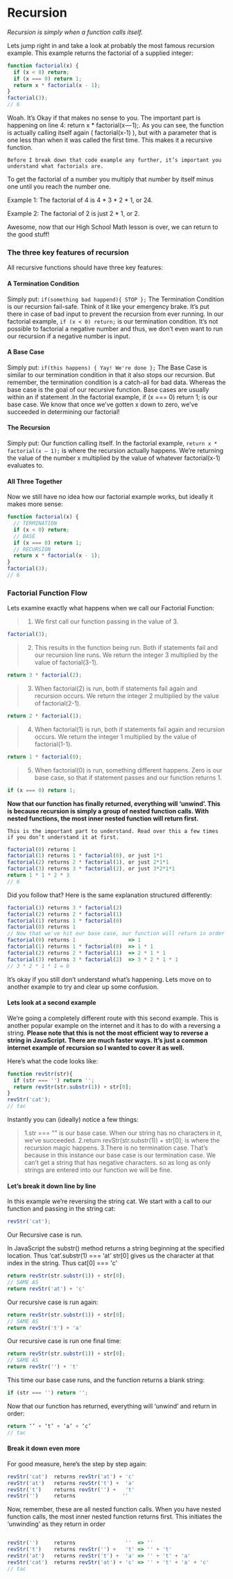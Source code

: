 Recursion
==============

_Recursion is simply when a function calls itself._

Lets jump right in and take a look at probably the most famous recursion example. This example returns the factorial of a supplied integer:

```javascript
function factorial(x) {
  if (x < 0) return;
  if (x === 0) return 1;
  return x * factorial(x - 1);
}
factorial(3);
// 6
```

Woah. It’s Okay if that makes no sense to you. The important part is happening on line 4: return x * factorial(x — 1);. As you can see, the function is actually calling itself again ( factorial(x-1) ), but with a parameter that is one less than when it was called the first time. This makes it a recursive function.

```
Before I break down that code example any further, it’s important you understand what factorials are.
```

To get the factorial of a number you multiply that number by itself minus one until you reach the number one.

Example 1: The factorial of 4 is 4 * 3 * 2 * 1, or 24.

Example 2: The factorial of 2 is just 2 * 1, or 2.

Awesome, now that our High School Math lesson is over, we can return to the good stuff!


### The three key features of recursion

All recursive functions should have three key features:

#### A Termination Condition

Simply put: ```if(something bad happend){ STOP };``` The Termination Condition is our recursion fail-safe. Think of it like your emergency brake. It’s put there in case of bad input to prevent the recursion from ever running. In our factorial example, ```if (x < 0) return;``` is our termination condition. It’s not possible to factorial a negative number and thus, we don’t even want to run our recursion if a negative number is input.


#### A Base Case

Simply put: ```if(this happens) { Yay! We're done };``` The Base Case is similar to our termination condition in that it also stops our recursion. But remember, the termination condition is a catch-all for bad data. Whereas the base case is the goal of our recursive function. Base cases are usually within an if statement .In the factorial example, if (x === 0) return 1; is our base case. We know that once we’ve gotten x down to zero, we’ve succeeded in determining our factorial!

#### The Recursion

Simply put: Our function calling itself. In the factorial example, ```return x * factorial(x — 1);``` is where the recursion actually happens. We’re returning the value of the number x multiplied by the value of whatever factorial(x-1) evaluates to.

#### All Three Together

Now we still have no idea how our factorial example works, but ideally it makes more sense:

```javascript
function factorial(x) {
  // TERMINATION
  if (x < 0) return;
  // BASE
  if (x === 0) return 1;
  // RECURSION
  return x * factorial(x - 1);
}
factorial(3);
// 6
```

### Factorial Function Flow

Lets examine exactly what happens when we call our Factorial Function:

>1. We first call our function passing in the value of 3.

```javascript
factorial(3);
```

>2. This results in the function being run. Both if statements fail and our recursion line runs. We return the integer 3 multiplied by the value of factorial(3-1).

```javascript
return 3 * factorial(2);
```

>3. When factorial(2) is run, both if statements fail again and recursion occurs. We return the integer 2 multiplied by the value of factorial(2-1).

```javascript
return 2 * factorial(1);
```

>4. When factorial(1) is run, both if statements fail again and recursion occurs. We return the integer 1 multiplied by the value of factorial(1-1).

```javascript
return 1 * factorial(0);
```

>5. When factorial(0) is run, something different happens. Zero is our base case, so that if statement passes and our function returns 1.

```javascript
if (x === 0) return 1;
```

**Now that our function has finally returned, everything will ‘unwind’. This is because recursion is simply a group of nested function calls. With nested functions, the most inner nested function will return first.**

```This is the important part to understand. Read over this a few times if you don’t understand it at first.```

```javascript
factorial(0) returns 1
factorial(1) returns 1 * factorial(0), or just 1*1
factorial(2) returns 2 * factorial(1), or just 2*1*1
factorial(3) returns 3 * factorial(2), or just 3*2*1*1
return 1 * 1 * 2 * 3
// 6
```

Did you follow that? Here is the same explanation structured differently:

```javascript
factorial(3) returns 3 * factorial(2)
factorial(2) returns 2 * factorial(1)
factorial(1) returns 1 * factorial(0)
factorial(0) returns 1
// Now that we've hit our base case, our function will return in order from inner to outer:
factorial(0) returns 1                 => 1
factorial(1) returns 1 * factorial(0)  => 1 * 1
factorial(2) returns 2 * factorial(1)  => 2 * 1 * 1
factorial(3) returns 3 * factorial(2)  => 3 * 2 * 1 * 1
// 3 * 2 * 1 * 1 = 6
```

It’s okay if you still don’t understand what’s happening. Lets move on to another example to try and clear up some confusion.

#### Lets look at a second example

We’re going a completely different route with this second example. This is another popular example on the internet and it has to do with a reversing a string.
**Please note that this is not the most efficient way to reverse a string in JavaScript. There are much faster ways. It’s just a common internet example of recursion so I wanted to cover it as well.**

Here’s what the code looks like:

```javascript
function revStr(str){
  if (str === '') return '';
  return revStr(str.substr(1)) + str[0];
}
revStr('cat');
// tac
```

Instantly you can (ideally) notice a few things:

>1.str === "" is our base case. When our string has no characters in it, we’ve succeeded.
>2.return revStr(str.substr(1)) + str[0]; is where the recursion magic happens.
>3.There is no termination case. That’s because in this instance our base case is our termination case. We can’t get a string that has negative characters. so as long as only strings are entered into our function we will be fine.


#### Let’s break it down line by line

In this example we’re reversing the string cat. We start with a call to our function and passing in the string cat:

```javascript
revStr('cat');
```

Our Recursive case is run.

In JavaScript the substr() method returns a string beginning at the specified location. Thus ‘cat’.substr(1) === ‘at’
str[0] gives us the character at that index in the string. Thus cat[0] === 'c'

```javascript
return revStr(str.substr(1)) + str[0];
// SAME AS
return revStr('at') + 'c'
```

Our recursive case is run again:

```javascript
return revStr(str.substr(1)) + str[0];
// SAME AS
return revStr('t') + 'a'
```

Our recursive case is run one final time:

```javascript
return revStr(str.substr(1)) + str[0];
// SAME AS
return revStr('') + 't'
```

This time our base case runs, and the function returns a blank string:

```javascript
if (str === '') return '';
```
Now that our function has returned, everything will ‘unwind’ and return in order:

```javascript
return ‘’ + ‘t’ + ‘a’ + ‘c’
// tac
```

#### Break it down even more

For good measure, here’s the step by step again:

```javascript
revStr('cat')  returns revStr('at') + 'c'
revStr('at')   returns revStr('t') +  'a'
revStr('t')    returns revStr('') +   't'
revStr('')     returns               ''
```

Now, remember, these are all nested function calls. When you have nested function calls, the most inner nested function returns first. This initiates the ‘unwinding’ as they return in order

```javascript

revStr('')     returns                ''  => ''
revStr('t')    returns revStr('') +   't' => '' + 't'
revStr('at')   returns revStr('t') +  'a' => '' + 't' + 'a'
revStr('cat')  returns revStr('at') + 'c' => '' + 't' + 'a' + 'c'
// tac
```